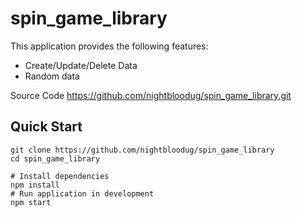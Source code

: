 # spin_game_library
This application provides the following features:

- Create/Update/Delete Data
- Random data

 
Source Code
https://github.com/nightbloodug/spin_game_library.git
## Quick Start

```
git clone https://github.com/nightbloodug/spin_game_library
cd spin_game_library

# Install dependencies
npm install
# Run application in development
npm start
